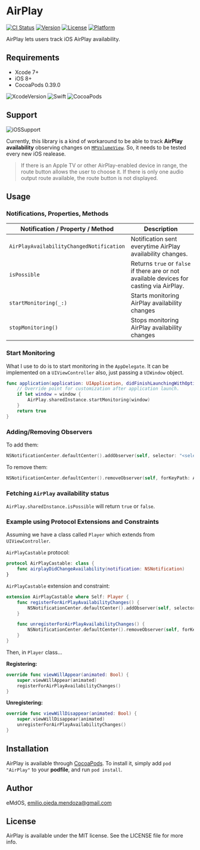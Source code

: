 # AirPlay

[![CI Status](http://img.shields.io/travis/eMdOS/AirPlay.svg?style=flat)](https://travis-ci.org/eMdOS/AirPlay)
[![Version](https://img.shields.io/cocoapods/v/AirPlay.svg?style=flat)](http://cocoapods.org/pods/AirPlay)
[![License](https://img.shields.io/cocoapods/l/AirPlay.svg?style=flat)](http://cocoapods.org/pods/AirPlay)
[![Platform](https://img.shields.io/cocoapods/p/AirPlay.svg?style=flat)](http://cocoapods.org/pods/AirPlay)

AirPlay lets users track iOS AirPlay availability.

## Requirements

+ Xcode 7+
+ iOS 8+
+ CocoaPods 0.39.0

![XcodeVersion](https://img.shields.io/badge/Xcode-v7.2-0b8bf7.svg)
![Swift](https://img.shields.io/badge/Swift-2.1-fd9e39.svg)
![CocoaPods](https://img.shields.io/badge/CocoaPods-0.39.0-e74c3c.svg)

## Support

![iOSSupport](https://img.shields.io/badge/iOS-8.0+-8e8e93.svg)

Currently, this library is a kind of workaround to be able to track **AirPlay availability** observing changes on [`MPVolumeView`](https://developer.apple.com/library/ios/documentation/MediaPlayer/Reference/MPVolumeView_Class/). So, it needs to be tested every new iOS realease.

> If there is an Apple TV or other AirPlay-enabled device in range, the route button allows the user to choose it. If there is only one audio output route available, the route button is not displayed.

## Usage

### Notifications, Properties, Methods

Notification / Property / Method | Description |
--- | --- |
`AirPlayAvailabilityChangedNotification` | Notification sent everytime AirPlay availability changes. |
`isPossible` | Returns `true` or `false` if there are or not available devices for casting via AirPlay. |
`startMonitoring(_:)` | Starts monitoring AirPlay availability changes |
`stopMonitoring()` | Stops monitoring AirPlay availability changes |


### Start Monitoring

What I use to do is to start monitoring in the `AppDelegate`. It can be implemented on a `UIViewController` also, just passing a `UIWindow` object.

```swift
func application(application: UIApplication, didFinishLaunchingWithOptions launchOptions: [NSObject: AnyObject]?) -> Bool {
    // Override point for customization after application launch.
    if let window = window {
        AirPlay.sharedInstance.startMonitoring(window)
    }
    return true
}
```

### Adding/Removing Observers

To add them:

```swift
NSNotificationCenter.defaultCenter().addObserver(self, selector: "<selector>", name: AirPlayAvailabilityChangedNotification, object: nil)
```

To remove them:

```swift
NSNotificationCenter.defaultCenter().removeObserver(self, forKeyPath: AirPlayAvailabilityChangedNotification)
```

### Fetching `AirPlay` availability status

`AirPlay.sharedInstance.isPossible` will return `true` or `false`.

### Example using Protocol Extensions and Constraints

Assuming we have a class called `Player` which extends from `UIViewController`.

`AirPlayCastable` protocol:

```swift
protocol AirPlayCastable: class {
    func airplayDidChangeAvailability(notification: NSNotification)
}
```

`AirPlayCastable` extension and constraint:

```swift
extension AirPlayCastable where Self: Player {
    func registerForAirPlayAvailabilityChanges() {
        NSNotificationCenter.defaultCenter().addObserver(self, selector: "airplayDidChangeAvailability:", name: AirPlayAvailabilityChangedNotification, object: nil)
    }

    func unregisterForAirPlayAvailabilityChanges() {
        NSNotificationCenter.defaultCenter().removeObserver(self, forKeyPath: AirPlayAvailabilityChangedNotification)
    }
}
```

Then, in `Player` class...

**Registering:**

```swift
override func viewWillAppear(animated: Bool) {
    super.viewWillAppear(animated)
    registerForAirPlayAvailabilityChanges()
}
```

**Unregistering:**

```swift
override func viewWillDisappear(animated: Bool) {
    super.viewWillDisappear(animated)
    unregisterForAirPlayAvailabilityChanges()
}
```

## Installation

AirPlay is available through [CocoaPods](http://cocoapods.org). To install it, simply add `pod "AirPlay"` to your **podfile**, and run `pod install`.

## Author

eMdOS, emilio.ojeda.mendoza@gmail.com

## License

AirPlay is available under the MIT license. See the LICENSE file for more info.

